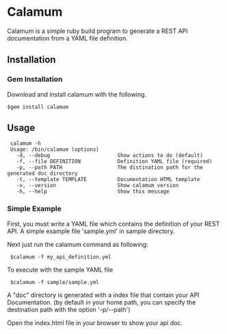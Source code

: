 Calamum 
=============

Calamum is a simple ruby build program to generate a REST API documentation from a YAML file definition.

## Installation


### Gem Installation

Download and install calamum with the following.

    $gem install calamum

## Usage

     calamum -h
     Usage: /bin/calamum (options)
       -d, --debug                      Show actions to do (default)
       -f, --file DEFINITION            Definition YAML file (required)
       -p, --path PATH                  The distination path for the generated doc directory
       -t, --template TEMPLATE          Documentation HTML template
       -v, --version                    Show calamum version
       -h, --help                       Show this message
### Simple Example
First, you must write a YAML file which contains the definition of your REST API.
A simple example file 'sample.yml' in sample directory.

Next just run the calamum command as following:
     
     $calamum -f my_api_definition.yml
     
To execute with the sample YAML file
   
     $calamum -f sample/sample.yml

A "doc" directory is generated with a index file that contain your API Documentation. (by default in your home path, you can specify the destination path with the option '-p/--path') 

Open the index.html file in your browser to show your api doc. 